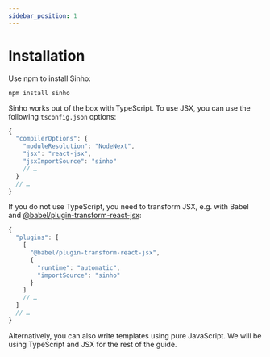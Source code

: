 ```yaml
---
sidebar_position: 1
---
```


# Installation

Use npm to install Sinho:

```
npm install sinho
```

Sinho works out of the box with TypeScript. To use JSX, you can use the
following `tsconfig.json` options:

```js
{
  "compilerOptions": {
    "moduleResolution": "NodeNext",
    "jsx": "react-jsx",
    "jsxImportSource": "sinho"
    // …
  }
  // …
}
```

If you do not use TypeScript, you need to transform JSX, e.g. with Babel and
[@babel/plugin-transform-react-jsx](https:abeljs.io/docs/babel-plugin-transform-react-jsx):

```js
{
  "plugins": [
    [
      "@babel/plugin-transform-react-jsx",
      {
        "runtime": "automatic",
        "importSource": "sinho"
      }
    ]
    // …
  ]
  // …
}
```

Alternatively, you can also write templates using pure JavaScript. We will be
using TypeScript and JSX for the rest of the guide.
